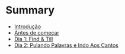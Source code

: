 # Summary

* [Introdução](README.md)
* [Antes de começar](antes.md)
* [Dia 1: Find & Till](find_till.md)
* [Dia 2: Pulando Palavras e Indo Aos Cantos](words_corners.md)

